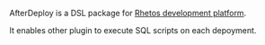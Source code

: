 ﻿AfterDeploy is a DSL package for [Rhetos development platform](https://github.com/Rhetos/Rhetos).

It enables other plugin to execute SQL scripts on each depoyment.
